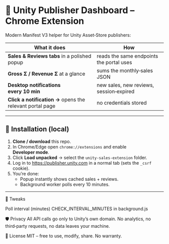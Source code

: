 # 🛒 Unity Publisher Dashboard – Chrome Extension

Modern Manifest V3 helper for Unity Asset‑Store publishers:

| What it does | How |
|--------------|------|
| **Sales & Reviews tabs** in a polished popup | reads the same endpoints the portal uses |
| **Gross Σ / Revenue Σ** at a glance | sums the monthly‑sales JSON |
| **Desktop notifications every 10 min** | new sales, new reviews, session‑expired |
| **Click a notification →** opens the relevant portal page | no credentials stored |


---

## 🔧 Installation (local)

1. **Clone / download** this repo.  
2. In Chrome/Edge open `chrome://extensions` and enable **Developer mode**.  
3. Click **Load unpacked** → select the `unity-sales-extension` folder.  
4. Log in to <https://publisher.unity.com> in a normal tab (sets the `_csrf` cookie).  
5. You’re done:
   * Popup instantly shows cached sales + reviews.  
   * Background worker polls every 10 minutes.  

---


🔧 Tweaks

Poll interval (minutes)	CHECK_INTERVAL_MINUTES in background.js

🛡️ Privacy
All API calls go only to Unity’s own domain.
No analytics, no third‑party requests, no data leaves your machine.

📜 License
MIT – free to use, modify, share. No warranty.


